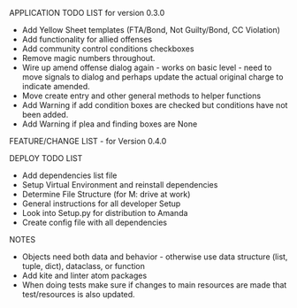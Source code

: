 APPLICATION TODO LIST for version 0.3.0
* Add Yellow Sheet templates (FTA/Bond, Not Guilty/Bond, CC Violation)
* Add functionality for allied offenses
* Add community control conditions checkboxes
* Remove magic numbers throughout.
* Wire up amend offense dialog again - works on basic level - need to move signals to dialog
and perhaps update the actual original charge to indicate amended.
* Move create entry and other general methods to helper functions
* Add Warning if add condition boxes are checked but conditions have not been added.
* Add Warning if plea and finding boxes are None




FEATURE/CHANGE LIST - for Version 0.4.0




DEPLOY TODO LIST
* Add dependencies list file
* Setup Virtual Environment and reinstall dependencies
* Determine File Structure (for M: drive at work)
* General instructions for all developer Setup
* Look into Setup.py for distribution to Amanda
* Create config file with all dependencies

NOTES
* Objects need both data and behavior - otherwise use data
structure (list, tuple, dict), dataclass, or function
* Add kite and linter atom packages
* When doing tests make sure if changes to main resources are
made that test/resources is also updated.
